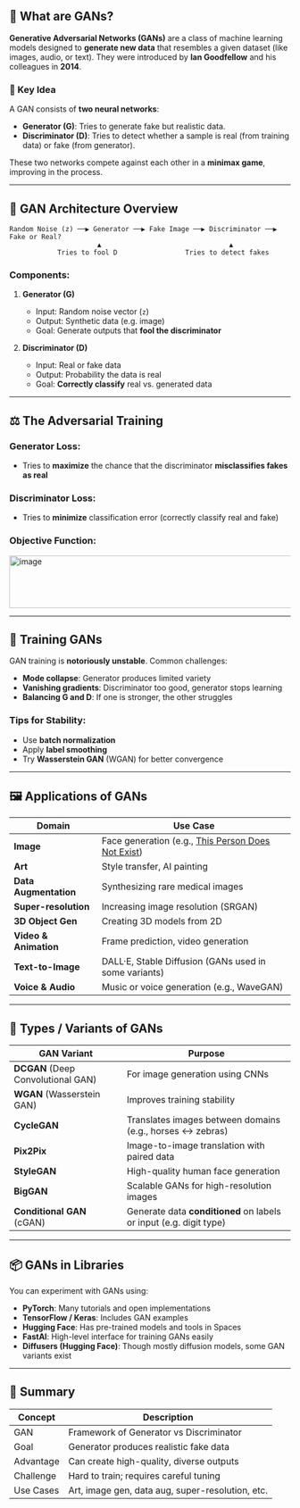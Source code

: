 ## 🎯 What are GANs?

**Generative Adversarial Networks (GANs)** are a class of machine learning models designed to **generate new data** that resembles a given dataset (like images, audio, or text).
They were introduced by **Ian Goodfellow** and his colleagues in **2014**.

### 🧠 Key Idea

A GAN consists of **two neural networks**:

* **Generator (G)**: Tries to generate fake but realistic data.
* **Discriminator (D)**: Tries to detect whether a sample is real (from training data) or fake (from generator).

These two networks compete against each other in a **minimax game**, improving in the process.

---

## 🧱 GAN Architecture Overview

```
Random Noise (z) ──▶ Generator ──▶ Fake Image ──▶ Discriminator ──▶ Fake or Real?
                      ▲                                ▲
            Tries to fool D                 Tries to detect fakes
```

### Components:

1. **Generator (G)**

   * Input: Random noise vector (`z`)
   * Output: Synthetic data (e.g. image)
   * Goal: Generate outputs that **fool the discriminator**

2. **Discriminator (D)**

   * Input: Real or fake data
   * Output: Probability the data is real
   * Goal: **Correctly classify** real vs. generated data

---

## ⚖️ The Adversarial Training

### Generator Loss:

* Tries to **maximize** the chance that the discriminator **misclassifies fakes as real**

### Discriminator Loss:

* Tries to **minimize** classification error (correctly classify real and fake)

### Objective Function:

<img width="969" height="94" alt="image" src="https://github.com/user-attachments/assets/1312f4c6-b6ef-41f1-a782-d46a38d9231e" />

---

## 🧪 Training GANs

GAN training is **notoriously unstable**. Common challenges:

* **Mode collapse**: Generator produces limited variety
* **Vanishing gradients**: Discriminator too good, generator stops learning
* **Balancing G and D**: If one is stronger, the other struggles

### Tips for Stability:

* Use **batch normalization**
* Apply **label smoothing**
* Try **Wasserstein GAN** (WGAN) for better convergence

---

## 🖼️ Applications of GANs

| Domain                | Use Case                                                                                 |
| --------------------- | ---------------------------------------------------------------------------------------- |
| **Image**             | Face generation (e.g., [This Person Does Not Exist](https://thispersondoesnotexist.com)) |
| **Art**               | Style transfer, AI painting                                                              |
| **Data Augmentation** | Synthesizing rare medical images                                                         |
| **Super-resolution**  | Increasing image resolution (SRGAN)                                                      |
| **3D Object Gen**     | Creating 3D models from 2D                                                               |
| **Video & Animation** | Frame prediction, video generation                                                       |
| **Text-to-Image**     | DALL·E, Stable Diffusion (GANs used in some variants)                                    |
| **Voice & Audio**     | Music or voice generation (e.g., WaveGAN)                                                |

---

## 🧬 Types / Variants of GANs

| GAN Variant                        | Purpose                                                            |
| ---------------------------------- | ------------------------------------------------------------------ |
| **DCGAN** (Deep Convolutional GAN) | For image generation using CNNs                                    |
| **WGAN** (Wasserstein GAN)         | Improves training stability                                        |
| **CycleGAN**                       | Translates images between domains (e.g., horses ↔ zebras)          |
| **Pix2Pix**                        | Image-to-image translation with paired data                        |
| **StyleGAN**                       | High-quality human face generation                                 |
| **BigGAN**                         | Scalable GANs for high-resolution images                           |
| **Conditional GAN** (cGAN)         | Generate data **conditioned** on labels or input (e.g. digit type) |

---

## 📦 GANs in Libraries

You can experiment with GANs using:

* **PyTorch**: Many tutorials and open implementations
* **TensorFlow / Keras**: Includes GAN examples
* **Hugging Face**: Has pre-trained models and tools in Spaces
* **FastAI**: High-level interface for training GANs easily
* **Diffusers (Hugging Face)**: Though mostly diffusion models, some GAN variants exist

---

## 🧠 Summary

| Concept   | Description                                      |
| --------- | ------------------------------------------------ |
| GAN       | Framework of Generator vs Discriminator          |
| Goal      | Generator produces realistic fake data           |
| Advantage | Can create high-quality, diverse outputs         |
| Challenge | Hard to train; requires careful tuning           |
| Use Cases | Art, image gen, data aug, super-resolution, etc. |
